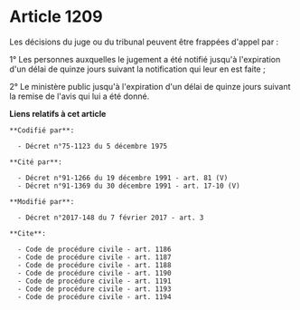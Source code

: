 # Article 1209

Les décisions du juge ou du tribunal peuvent être frappées d'appel par :

1° Les personnes auxquelles le jugement a été notifié jusqu'à  l'expiration d'un délai de quinze jours suivant la
notification qui leur  en est faite ;

2° Le ministère public jusqu'à l'expiration d'un délai de quinze jours suivant la remise de l'avis qui lui a été donné.

**Liens relatifs à cet article**

	**Codifié par**:

	  - Décret n°75-1123 du 5 décembre 1975

	**Cité par**:

	  - Décret n°91-1266 du 19 décembre 1991 - art. 81 (V)
	  - Décret n°91-1369 du 30 décembre 1991 - art. 17-10 (V)

	**Modifié par**:

	  - Décret n°2017-148 du 7 février 2017 - art. 3

	**Cite**:

	  - Code de procédure civile - art. 1186
	  - Code de procédure civile - art. 1187
	  - Code de procédure civile - art. 1188
	  - Code de procédure civile - art. 1190
	  - Code de procédure civile - art. 1191
	  - Code de procédure civile - art. 1193
	  - Code de procédure civile - art. 1194
